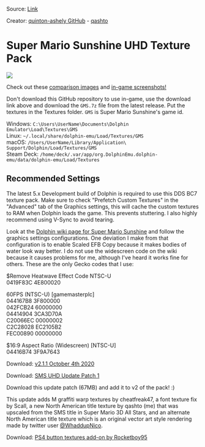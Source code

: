 Source: [Link](https://github.com/quinton-ashley/Super_Mario_Sunshine_UHD_Texture_Pack)

Creator: [quinton-ashely GitHub](https://github.com/quinton-ashley) - [qashto](https://forums.dolphin-emu.org/User-qashto)

# Super Mario Sunshine UHD Texture Pack

![](https://raw.githubusercontent.com/quinton-ashley/Super_Mario_Sunshine_UHD_Texture_Pack/master/textures/GMS/gui/title/tex1_490x270_8173791dd11cea7c_5.png)

Check out these [comparison images](https://github.com/quinton-ashley/Super_Mario_Sunshine_UHD_Texture_Pack/wiki) and [in-game screenshots!](https://github.com/quinton-ashley/Super_Mario_Sunshine_UHD_Texture_Pack/wiki/Screenshots)

Don't download this GitHub repository to use in-game, use the download link above and download the `GMS.7z` file from the latest release. Put the textures in the Textures folder. `GMS` is Super Mario Sunshine's game id.  

Windows: `C:\Users\UserName\Documents\Dolphin Emulator\Load\Textures\GMS`  
Linux: `~/.local/share/dolphin-emu/Load/Textures/GMS`  
macOS: `/Users/UserName/Library/Application\ Support/Dolphin/Load/Textures/GMS`
<br>
Steam Deck: `/home/deck/.var/app/org.DolphinEmu.dolphin-emu/data/dolphin-emu/Load/Textures`

## Recommended Settings

The latest 5.x Development build of Dolphin is required to use this DDS BC7 texture pack. Make sure to check "Prefetch Custom Textures" in the "Advanced" tab of the Graphics settings, this will cache the custom textures to RAM when Dolphin loads the game. This prevents stuttering. I also highly recommend using V-Sync to avoid tearing.

Look at the [Dolphin wiki page for Super Mario Sunshine](https://wiki.dolphin-emu.org/index.php?title=Super_Mario_Sunshine) and follow the graphics settings configurations. One deviation I make from that configuration is to enable Scaled EFB Copy because it makes bodies of water look way better. I do not use the widescreen code on the wiki because it causes problems for me, although I've heard it works fine for others. These are the only Gecko codes that I use:

$Remove Heatwave Effect Code NTSC-U  
0419F83C 4E800020

60FPS (NTSC-U) [gamemasterplc]  
044167B8 3F800000 
<br>
042FCB24 60000000 
<br>
04414904 3CA3D70A 
<br>
C20066EC 00000002 
<br>
C2C28028 EC2105B2 
<br>
FEC00890 00000000 

$16:9 Aspect Ratio (Widescreen) [NTSC-U]  
04416B74 3F9A7643

Download: [v2.1.1 October 4th 2020](https://github.com/quinton-ashley/Super_Mario_Sunshine_UHD_Texture_Pack/releases/latest/download/GMS.7z)

Download: [SMS UHD Update Patch 1](https://github.com/quinton-ashley/Super_Mario_Sunshine_UHD_Texture_Pack/releases/download/2.1.1/SMS_UHD_Update_Patch_1_DDS.7z)

Download this update patch (67MB) and add it to v2 of the pack! :)

This update adds M graffiti warp textures by cheatfreak47, a font texture fix by Scall, a new North American title texture by qashto (me) that was upscaled from the SMS title in Super Mario 3D All Stars, and an alternate North American title texture which is an original vector art style rendering made by twitter user [@WhaddupNico](https://twitter.com/WhaddupNico/status/1284291766305329152).

Download: [PS4 button textures add-on by Rocketboy95](https://github.com/quinton-ashley/Super_Mario_Sunshine_UHD_Texture_Pack/releases/download/2.1.1/SMS_PS4_Button_Textures.zip)

